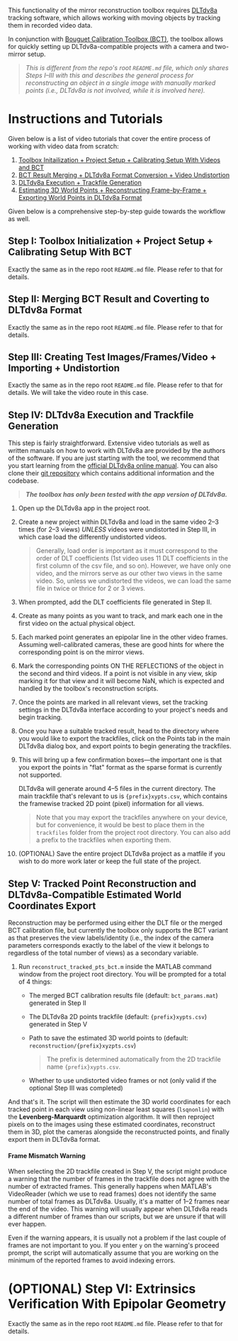 This functionality of the mirror reconstruction toolbox requires [DLTdv8a](https://biomech.web.unc.edu/dltdv/) tracking software, which allows working with moving objects by tracking them in recorded video data.

In conjunction with [Bouguet Calibration Toolbox (BCT)](http://robots.stanford.edu/cs223b04/JeanYvesCalib/), the toolbox allows for quickly setting up DLTdv8a-compatible projects with a camera and two-mirror setup.

> *This is different from the repo's root `README.md` file, which only shares Steps I&ndash;III with this and describes the general process for reconstructing an object in a single image with manually marked points (i.e., DLTdv8a is not involved, while it is involved here).*

# **Instructions and Tutorials**
Given below is a list of video tutorials that cover the entire process of working with video data from scratch:

1. [Toolbox Initailization + Project Setup + Calibrating Setup With Videos and BCT](https://youtu.be/S_DW808hsZs)
2. [BCT Result Merging + DLTdv8a Format Conversion + Video Undistortion](https://youtu.be/-hg2HE2-30c)
3. [DLTdv8a Execution + Trackfile Generation](https://youtu.be/f6k406cfXcA)
4. [Estimating 3D World Points + Reconstructing Frame-by-Frame + Exporting World Points in DLTdv8a Format](https://youtu.be/x22F_YB5RK0)

Given below is a comprehensive step-by-step guide towards the workflow as well.

## **Step I: Toolbox Initialization + Project Setup + Calibrating Setup With BCT**

Exactly the same as in the repo root `README.md` file. Please refer to that for details.

## **Step II: Merging BCT Result and Coverting to DLTdv8a Format**

Exactly the same as in the repo root `README.md` file. Please refer to that for details.

## **Step III: Creating Test Images/Frames/Video + Importing + Undistortion**

Exactly the same as in the repo root `README.md` file. Please refer to that for details. We will take the video route in this case.

## **Step IV: DLTdv8a Execution and Trackfile Generation**

This step is fairly straightforward. Extensive video tutorials as well as written manuals on how to work with DLTdv8a are provided by the authors of the software. If you are just starting with the tool, we recommend that you start learning from the [official DLTdv8a online manual](https://biomech.web.unc.edu/dltdv8_manual/). You can also clone their [git repository](https://github.com/tlhedrick/dltdv) which contains additional information and the codebase.

> ***The toolbox has only been tested with the app version of DLTdv8a.***

1. Open up the DLTdv8a app in the project root.

2. Create a new project within DLTdv8a and load in the same video 2&ndash;3 times (for 2&ndash;3 views) *UNLESS* videos were undistorted in Step III, in which case load the differently undistorted videos.

    > Generally, load order is important as it must correspond to the order of DLT coefficients (1st video uses 11 DLT coefficients in the first column of the csv file, and so on). However, we have only one video, and the mirrors serve as our other two views in the same video. So, unless we undistorted the videos, we can load the same file in twice or thrice for 2 or 3 views.

3. When prompted, add the DLT coefficients file generated in Step II.

4. Create as many points as you want to track, and mark each one in the first video on the actual physical object.

5. Each marked point generates an epipolar line in the other video frames. Assuming well-calibrated cameras, these are good hints for where the corresponding point is on the mirror views.

6. Mark the corresponding points ON THE REFLECTIONS of the object in the second and third videos. If a point is not visible in any view, skip marking it for that view and it will become NaN, which is expected and handled by the toolbox's reconstruction scripts.

7. Once the points are marked in all relevant views, set the tracking settings in the DLTdv8a interface according to your project's needs and begin tracking.

8. Once you have a suitable tracked result, head to the directory where you would like to export the trackfiles, click on the Points tab in the main DLTdv8a dialog box, and export points to begin generating the trackfiles.

9. This will bring up a few confirmation boxes&mdash;the important one is that you export the points in "flat" format as the sparse format is currently not supported.

    DLTdv8a will generate around 4&ndash;5 files in the current directory. The main trackfile that's relevant to us is `{prefix}xypts.csv`, which contains the framewise tracked 2D point (pixel) information for all views.

    > Note that you may export the trackfiles anywhere on your device, but for convenience, it would be best to place them in the `trackfiles` folder from the project root directory. You can also add a prefix to the trackfiles when exporting them.

10. (OPTIONAL) Save the entire project DLTdv8a project as a matfile if you wish to do more work later or keep the full state of the project.

## **Step V: Tracked Point Reconstruction and DLTdv8a-Compatible Estimated World Coordinates Export**

Reconstruction may be performed using either the DLT file or the merged BCT calibration file, but currently the toolbox only supports the BCT variant as that preserves the view labels/identity (i.e., the index of the camera parameters corresponds exactly to the label of the view it belongs to regardless of the total number of views) as a secondary variable.

1. Run `reconstruct_tracked_pts_bct.m` inside the MATLAB command window from the project root directory. You will be prompted for a total of 4 things:

    - The merged BCT calibration results file (default: `bct_params.mat`) generated in Step II

    - The DLTdv8a 2D points trackfile (default: `{prefix}xypts.csv`) generated in Step V

    - Path to save the estimated 3D world points to (default: `reconstruction/{prefix}xyzpts.csv`)

        > The prefix is determined automatically from the 2D trackfile name `{prefix}xypts.csv`.

    - Whether to use undistorted video frames or not (only valid if the optional Step III was completed)

And that's it. The script will then estimate the 3D world coordinates for each tracked point in each view using non-linear least squares (`lsqnonlin`) with the **Levenberg-Marquardt** optimization algorithm. It will then reproject pixels on to the images using these estimated coordinates, reconstruct them in 3D, plot the cameras alongside the reconstructed points, and finally export them in DLTdv8a format.

#### **Frame Mismatch Warning**

When selecting the 2D trackfile created in Step V, the script might produce a warning that the number of frames in the trackfile does not agree with the number of extracted frames. This generally happens when MATLAB's VideoReader (which we use to read frames) does not identify the same number of total frames as DLTdv8a. Usually, it's a matter of 1&ndash;2 frames near the end of the video. This warning will usually appear when DLTdv8a reads a different number of frames than our scripts, but we are unsure if that will ever happen. 

Even if the warning appears, it is usually not a problem if the last couple of frames are not important to you. If you enter `y` on the warning's proceed prompt, the script will automatically assume that you are working on the minimum of the reported frames to avoid indexing errors.

# **(OPTIONAL) Step VI: Extrinsics Verification With Epipolar Geometry**
Exactly the same as in the repo root `README.md` file. Please refer to that for details.
